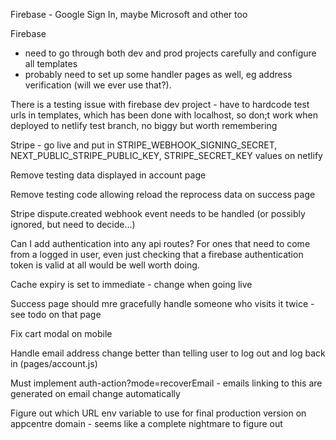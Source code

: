 Firebase - Google Sign In, maybe Microsoft and other too

Firebase

- need to go through both dev and prod projects carefully and configure all templates
- probably need to set up some handler pages as well, eg address verification (will we ever use that?).

There is a testing issue with firebase dev project - have to hardcode test urls in templates, which has been done with localhost, so don;t work when deployed to netlify test branch, no biggy but worth remembering

Stripe - go live and put in STRIPE_WEBHOOK_SIGNING_SECRET, NEXT_PUBLIC_STRIPE_PUBLIC_KEY, STRIPE_SECRET_KEY values on netlify

Remove testing data displayed in account page

Remove testing code allowing reload the reprocess data on success page

Stripe dispute.created webhook event needs to be handled (or possibly ignored, but need to decide...)

Can I add authentication into any api routes? For ones that need to come from a logged in user, even just checking that a firebase authentication token is valid at all would be well worth doing.

Cache expiry is set to immediate - change when going live

Success page should mre gracefully handle someone who visits it twice - see todo on that page

Fix cart modal on mobile

Handle email address change better than telling user to log out and log back in (pages/account.js)

Must implement auth-action?mode=recoverEmail - emails linking to this are generated on email change automatically

Figure out which URL env variable to use for final production version on appcentre domain - seems like a complete nightmare to figure out
